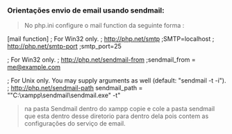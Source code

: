 ### Orientações envio de email usando sendmail: 

> No php.ini configure o mail function da seguinte forma :

[mail function]
; For Win32 only.
; http://php.net/smtp
;SMTP=localhost
; http://php.net/smtp-port
;smtp_port=25

; For Win32 only.
; http://php.net/sendmail-from
;sendmail_from = me@example.com

; For Unix only.  You may supply arguments as well (default: "sendmail -t -i").
; http://php.net/sendmail-path
sendmail_path = "\"C:\xampp\sendmail\sendmail.exe\" -t"

>na pasta Sendmail dentro do xampp copie e cole a pasta sendmail que esta dentro desse diretorio para dentro dela pois contem
as configurações do serviço de email.




